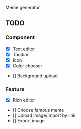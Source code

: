 Meme generator

## TODO

### Component

- [x] Text editor
- [x] Toolbar
- [x] Icon
- [x] Color chooser
- [] Background upload

### Feature

- [x] Rich editor
- [] Choose famous meme
- [] Upload image/import by link
- [] Export image
